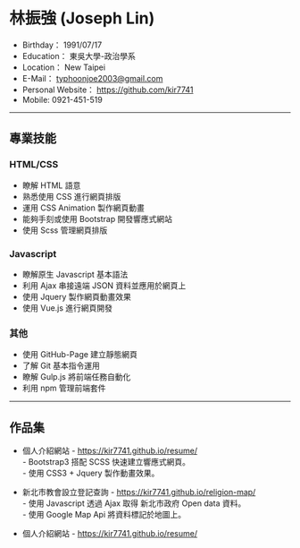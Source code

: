 # 林振強 (Joseph Lin)
 - Birthday： 1991/07/17
 - Education： 東吳大學-政治學系
 - Location： New Taipei
 - E-Mail： typhoonjoe2003@gmail.com
 - Personal Website： https://github.com/kir7741
 - Mobile: 0921-451-519

<hr>

## 專業技能

### HTML/CSS

 * 瞭解 HTML 語意
 * 熟悉使用 CSS 進行網頁排版
 * 運用 CSS Animation 製作網頁動畫
 * 能夠手刻或使用 Bootstrap 開發響應式網站
 * 使用 Scss 管理網頁排版
 
### Javascript 

 * 瞭解原生 Javascript 基本語法
 * 利用 Ajax 串接遠端 JSON 資料並應用於網頁上
 * 使用 Jquery 製作網頁動畫效果
 * 使用 Vue.js 進行網頁開發
 
### 其他

 * 使用 GitHub-Page 建立靜態網頁
 * 了解 Git 基本指令運用
 * 瞭解 Gulp.js 將前端任務自動化
 * 利用 npm 管理前端套件
 
<hr>

## 作品集

* 個人介紹網站 - https://kir7741.github.io/resume/
  </br>- Bootstrap3 搭配 SCSS 快速建立響應式網頁。
  </br>- 使用 CSS3 + Jquery 製作動畫效果。
  
* 新北市教會設立登記查詢 - https://kir7741.github.io/religion-map/
  </br>- 使用 Javascript 透過 Ajax 取得 新北市政府 Open data 資料。
  </br>- 使用 Google Map Api 將資料標記於地圖上。
 
* 個人介紹網站 - https://kir7741.github.io/resume/
  
 
  
  
  
